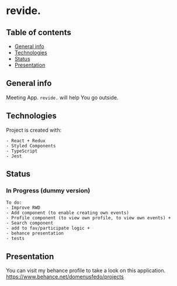 # revide.
## Table of contents
* [General info](#general-info)
* [Technologies](#technologies)
* [Status](#status)
* [Presentation](#presentation)

## General info
Meeting App.
```revide.``` will help You go outside. 
  
## Technologies
Project is created with:
```  
- React + Redux
- Styled Components
- TypeScript
- Jest
```  

## Status
### In Progress (dummy version)
```  
To do:
- Improve RWD
- Add component (to enable creating own events)
- Profile component (to view own profile, to view own events) +
- Search component
- add to fav/participate logic +
- behance presentation
- tests
```  

## Presentation
You can visit my behance profile to take a look on this application.
https://www.behance.net/domenusfedo/projects
